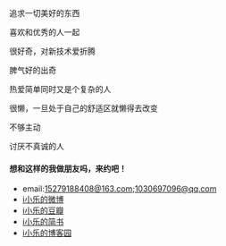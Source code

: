 追求一切美好的东西

喜欢和优秀的人一起

很好奇，对新技术爱折腾

脾气好的出奇

热爱简单同时又是个复杂的人

很懒，一旦处于自己的舒适区就懒得去改变

不够主动

讨厌不真诚的人

#### 想和这样的我做朋友吗，来约吧！
 * email:15279188408@163.com;1030697096@qq.com
 * [i小乐的微博](http://weibo.com/u/1702776361)
 * [i小乐的豆瓣](http://www.douban.com/people/61438811/)
 * [i小乐的简书](http://www.jianshu.com/users/c4ea193935b6/timeline)
 * [i小乐的博客园](http://www.cnblogs.com/ixiaole/)